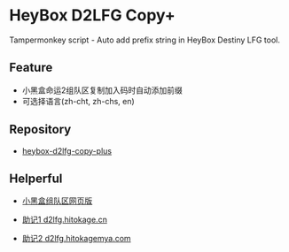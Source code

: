 # HeyBox D2LFG Copy+
Tampermonkey script - Auto add prefix string in HeyBox Destiny LFG tool.

## Feature
- 小黑盒命运2组队区复制加入码时自动添加前缀
- 可选择语言(zh-cht, zh-chs, en)

## Repository

- [heybox-d2lfg-copy-plus](https://github.com/xhl6666/heybox-d2lfg-copy-plus)

## Helperful

- [小黑盒组队区网页版](https://api.xiaoheihe.cn/game/h5_activity/common_team?appid=1085660)

- [助记1 d2lfg.hitokage.cn](http://d2lfg.hitokage.cn)

- [助记2 d2lfg.hitokagemya.com](http://d2lfg.hitokagemya.com)
